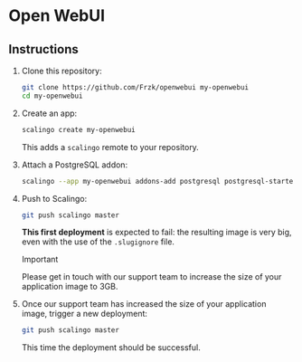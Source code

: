# Open WebUI

## Instructions

1. Clone this repository:
   ```bash
   git clone https://github.com/Frzk/openwebui my-openwebui
   cd my-openwebui
   ```

2. Create an app:
   ```bash
   scalingo create my-openwebui
   ```
   This adds a `scalingo` remote to your repository.

3. Attach a PostgreSQL addon:
   ```bash
   scalingo --app my-openwebui addons-add postgresql postgresql-starter-512
   ```

4. Push to Scalingo:
   ```bash
   git push scalingo master
   ```
   **This first deployment** is expected to fail: the resulting image is very
   big, even with the use of the `.slugignore` file.

   > [!IMPORTANT]
   > Please get in touch with our support team to increase the size of your
     application image to 3GB.

5. Once our support team has increased the size of your application image,
   trigger a new deployment:
   ```bash
   git push scalingo master
   ```
   This time the deployment should be successful.

